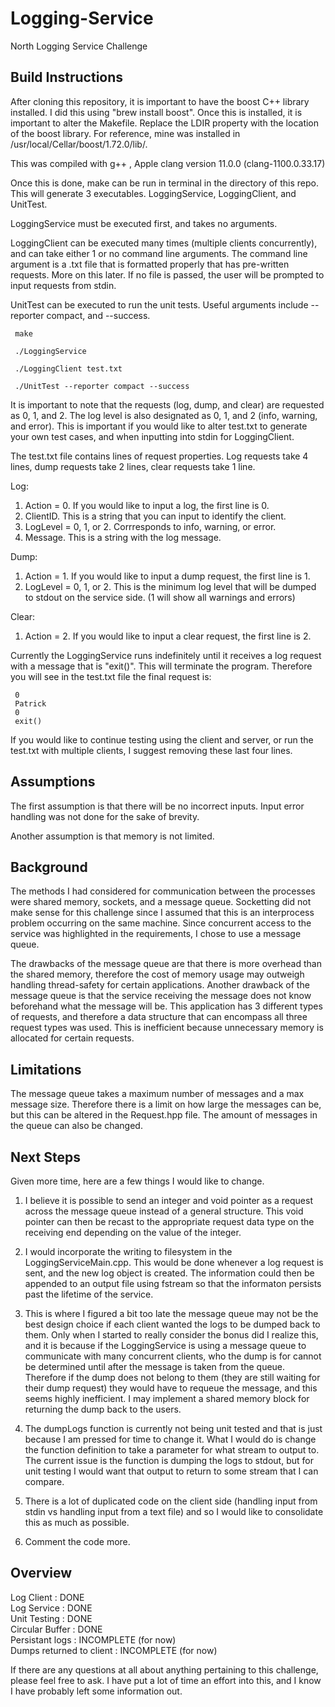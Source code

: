 # Logging-Service
North Logging Service Challenge

## Build Instructions

After cloning this repository, it is important to have the boost C++ library installed. I did this using "brew install boost". Once this is installed, it is important to alter the Makefile. Replace the LDIR property with the location of the boost library. For reference, mine was installed in /usr/local/Cellar/boost/1.72.0/lib/. 

This was compiled with g++ , Apple clang version 11.0.0 (clang-1100.0.33.17)

Once this is done, make can be run in terminal in the directory of this repo. This will generate 3 executables. LoggingService, LoggingClient, and UnitTest.

LoggingService must be executed first, and takes no arguments.

LoggingClient can be executed many times (multiple clients concurrently), and can take either 1 or no command line arguments. The command line argument is a .txt file that is formatted properly that has pre-written requests. More on this later. If no file is passed, the user will be prompted to input requests from stdin.

UnitTest can be executed to run the unit tests. Useful arguments include --reporter compact, and --success. 

<code> make </code>

<code> ./LoggingService </code>

<code> ./LoggingClient test.txt </code>

<code> ./UnitTest --reporter compact --success </code>

It is important to note that the requests (log, dump, and clear) are requested as 0, 1, and 2. The log level is also designated as 0, 1, and 2 (info, warning, and error). This is important if you would like to alter test.txt to generate your own test cases, and when inputting into stdin for LoggingClient.

The test.txt file contains lines of request properties. Log requests take 4 lines, dump requests take 2 lines, clear requests take 1 line. 

Log:<br>
1. Action = 0. If you would like to input a log, the first line is 0.
2. ClientID. This is a string that you can input to identify the client.
3. LogLevel = 0, 1, or 2. Corrresponds to info, warning, or error.
4. Message. This is a string with the log message.

Dump:<br>
1. Action = 1. If you would like to input a dump request, the first line is 1.
2. LogLevel = 0, 1, or 2. This is the minimum log level that will be dumped to stdout on the service side. (1 will show all warnings and errors)

Clear: <br>
1. Action = 2. If you would like to input a clear request, the first line is 2.

Currently the LoggingService runs indefinitely until it receives a log request with a message that is "exit()". This will terminate the program. Therefore you will see in the test.txt file the final request is:<br>

<code> 0 </code><br>
<code> Patrick </code><br>
<code> 0 </code><br>
<code> exit() </code><br>

If you would like to continue testing using the client and server, or run the test.txt with multiple clients, I suggest removing these last four lines.



## Assumptions

The first assumption is that there will be no incorrect inputs. Input error handling was not done for the sake of brevity. 

Another assumption is that memory is not limited. 

## Background

The methods I had considered for communication between the processes were shared memory, sockets, and a message queue. Socketting did not make sense for this challenge since I assumed that this is an interprocess problem occurring on the same machine. Since concurrent access to the service was highlighted in the requirements, I chose to use a message queue.

The drawbacks of the message queue are that there is more overhead than the shared memory, therefore the cost of memory usage may outweigh handling thread-safety for certain applications. Another drawback of the message queue is that the service receiving the message does not know beforehand what the message will be. This application has 3 different types of requests, and therefore a data structure that can encompass all three request types was used. This is inefficient because unnecessary memory is allocated for certain requests. 

## Limitations

The message queue takes a maximum number of messages and a max message size. Therefore there is a limit on how large the messages can be, but this can be altered in the Request.hpp file. The amount of messages in the queue can also be changed.

## Next Steps

Given more time, here are a few things I would like to change.

1. I believe it is possible to send an integer and void pointer as a request across the message queue instead of a general structure. This void pointer can then be recast to the appropriate request data type on the receiving end depending on the value of the integer. 

2. I would incorporate the writing to filesystem in the LoggingServiceMain.cpp. This would be done whenever a log request is sent, and the new log object is created. The information could then be appended to an output file using fstream so that the informaton persists past the lifetime of the service. 

3. This is where I figured a bit too late the message queue may not be the best design choice if each client wanted the logs to be dumped back to them. Only when I started to really consider the bonus did I realize this, and it is because if the LoggingService is using a message queue to communicate with many concurrent clients, who the dump is for cannot be determined until after the message is taken from the queue. Therefore if the dump does not belong to them (they are still waiting for their dump request) they would have to requeue the message, and this seems highly inefficient. I may implement a shared memory block for returning the dump back to the users.

4. The dumpLogs function is currently not being unit tested and that is just because I am pressed for time to change it. What I would do is change the function definition to take a parameter for what stream to output to. The current issue is the function is dumping the logs to stdout, but for unit testing I would want that output to return to some stream that I can compare.

5. There is a lot of duplicated code on the client side (handling input from stdin vs handling input from a text file) and so I would like to consolidate this as much as possible.

6. Comment the code more.


## Overview

Log Client : DONE<br>
Log Service : DONE<br>
Unit Testing : DONE<br>
Circular Buffer : DONE<br>
Persistant logs : INCOMPLETE (for now)<br>
Dumps returned to client : INCOMPLETE (for now)<br>

If there are any questions at all about anything pertaining to this challenge, please feel free to ask. I have put a lot of time an effort into this, and I know I have probably left some information out.

